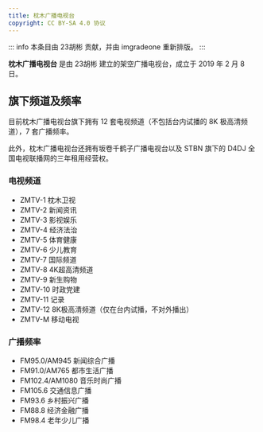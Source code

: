 ```yaml
---
title: 枕木广播电视台
copyright: CC BY-SA 4.0 协议
---
```


::: info
本条目由 23胡彬 贡献，并由 imgradeone 重新排版。
:::

**枕木广播电视台** 是由 23胡彬 建立的架空广播电视台，成立于 2019 年 2 月 8 日。

## 旗下频道及频率

目前枕木广播电视台旗下拥有 12 套电视频道（不包括台内试播的 8K 极高清频道），7 套广播频率。

此外，枕木广播电视台还拥有坂卷千鹤子广播电视台以及 STBN 旗下的 D4DJ 全国电视联播网的三年租用经营权。

### 电视频道
- ZMTV-1 枕木卫视
- ZMTV-2 新闻资讯
- ZMTV-3 影视娱乐
- ZMTV-4 经济法治
- ZMTV-5 体育健康
- ZMTV-6 少儿教育
- ZMTV-7 国际频道
- ZMTV-8 4K超高清频道
- ZMTV-9 新生购物
- ZMTV-10 时政党建
- ZMTV-11 记录
- ZMTV-12 8K极高清频道（仅在台内试播，不对外播出）
- ZMTV-M 移动电视
### 广播频率
- FM95.0/AM945 新闻综合广播
- FM91.0/AM765 都市生活广播
- FM102.4/AM1080 音乐时尚广播
- FM105.6 交通信息广播
- FM93.6 乡村振兴广播
- FM88.8 经济金融广播
- FM98.4 老年少儿广播
